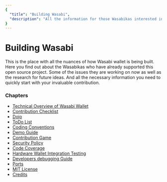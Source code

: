 ```yaml
---
{
  "title": "Building Wasabi",
  "description": "All the information for those Wasabikas interested in helping us build Wasabi wallet. This is the Wasabi documentation, an archive of knowledge about the open-source, non-custodial and privacy-focused Bitcoin wallet for desktop."
}
---
```


# Building Wasabi

This is the place with all the nuances of how Wasabi wallet is being built.
Here you find out about the Wasabikas who have already supported this open source project.
Some of the issues they are working on now as well as the research for future ideas.
And all the necessary information you need to quickly start with your invaluable contribution.

### Chapters

- [Technical Overview of Wasabi Wallet](/building-wasabi/TechnicalOverview.html)
- [Contribution Checklist](/building-wasabi/ContributionChecklist.html)
- [Dojo](/building-wasabi/Dojo.html)
- [ToDo List](/building-wasabi/ToDo.html)
- [Coding Conventions](/building-wasabi/CodingConventions.html)
- [Demo Guide](/building-wasabi/DemoGuide.html)
- [Contribution Game](/building-wasabi/ContributionGame.html)
- [Security Policy](/building-wasabi/Security.html)
- [Code Coverage](/building-wasabi/CodeCoverage.html)
- [Hardware Wallet Integration Testing](/building-wasabi/HardwareWalletTestingGuide.html)
- [Developers debugging Guide](/building-wasabi/HowToDebug.html)
- [Ports](/building-wasabi/Ports.html)
- [MIT License](/building-wasabi/LICENSE.html)
- [Credits](/building-wasabi/Credits.html)

